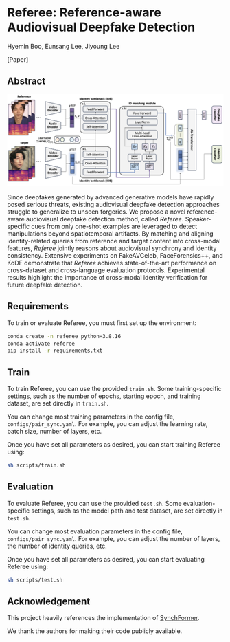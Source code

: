 # Referee: Reference-aware Audiovisual Deepfake Detection
Hyemin Boo, Eunsang Lee, Jiyoung Lee

[Paper]

## Abstract

<img src="referee.png" alt="Referee Architecture" width="900"/>

Since deepfakes generated by advanced generative models have rapidly posed serious threats, existing audiovisual deepfake detection approaches struggle to generalize to unseen forgeries.
We propose a novel reference-aware audiovisual deepfake detection method, called *Referee*.
Speaker-specific cues from only one-shot examples are leveraged to detect manipulations beyond spatiotemporal artifacts.
By matching and aligning identity-related queries from reference and target content into cross-modal features, *Referee* jointly reasons about audiovisual synchrony and identity consistency.
Extensive experiments on FakeAVCeleb, FaceForensics++, and KoDF demonstrate that *Referee* achieves state-of-the-art performance on cross-dataset and cross-language evaluation protocols.
Experimental results highlight the importance of cross-modal identity verification for future deepfake detection. 

## Requirements
To train or evaluate Referee, you must first set up the environment:

```bash
conda create -n referee python=3.8.16
conda activate referee
pip install -r requirements.txt
```

## Train
To train Referee, you can use the provided `train.sh`. Some training-specific settings, such as the number of epochs, starting epoch, and training dataset, are set directly in `train.sh`.

You can change most training parameters in the config file, `configs/pair_sync.yaml`. For example, you can adjust the learning rate, batch size, number of layers, etc.

Once you have set all parameters as desired, you can start training Referee using:

```bash
sh scripts/train.sh
```

## Evaluation
To evaluate Referee, you can use the provided `test.sh`. Some evaluation-specific settings, such as the model path and test dataset, are set directly in `test.sh`.

You can change most evaluation parameters in the config file, `configs/pair_sync.yaml`. For example, you can adjust the number of layers, the number of identity queries, etc.

Once you have set all parameters as desired, you can start evaluating Referee using:

```bash
sh scripts/test.sh
```

## Acknowledgement
This project heavily references the implementation of [SynchFormer](https://github.com/v-iashin/Synchformer). 

We thank the authors for making their code publicly available.
